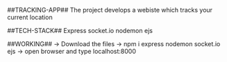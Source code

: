 ##TRACKING-APP##
The project develops a webiste which tracks your current location

##TECH-STACK##
Express
socket.io
nodemon
ejs

##WORKING##
-> Download the files
-> npm i express nodemon socket.io ejs
-> open browser and type localhost:8000
